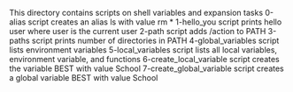 This directory contains scripts on shell variables and expansion tasks
0-alias script creates an alias ls with value rm *
1-hello_you script prints hello user where user is the current user
2-path script adds /action to PATH
3-paths script prints number of directories in PATH
4-global_variables script lists environment variables
5-local_variables script lists all local variables, environment variable, and functions
6-create_local_variable script creates the variable BEST with value School
7-create_global_variable script creates a global variable BEST with value School
